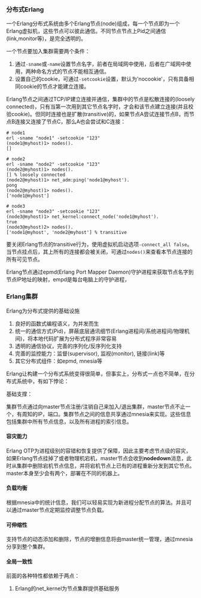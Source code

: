 ### 分布式Erlang

一个Erlang分布式系统由多个Erlang节点(node)组成，每一个节点即为一个Erlang虚拟机，这些节点可以彼此通信。不同节点节点上Pid之间通信(link,monitor等)，是完全透明的。

一个节点要加入集群需要两个条件：

1. 通过`-sname`或`-name`设置节点名字，前者在局域网中使用，后者在广域网中使用，两种命名方式的节点不能相互通信。
2. 设置自己的cookie，可通过`-setcookie`设置，默认为'nocookie'，只有具备相同cookie的节点才能建立连接。

Erlang节点之间通过TCP/IP建立连接并通信，集群中的节点是松散连接的(loosely connected)，只有当第一次用到其它节点名字时，才会和该节点建立连接(并且校验cookie)。但同时连接也是扩散(transitive)的，如果节点A尝试连接节点B，而节点B连接又连接了节点C，那么A也会尝试和C连接：

	# node1
	erl -sname "node1" -setcookie "123"                                                               
	(node1@myhost)1> nodes().
	[]

	# node2
	erl -sname "node2" -setcookie "123"                                                               
	(node2@myhost)1> nodes().
	[] % loosely connected
	(node2@myhost)1> net_adm:ping('node1@myhost').
	pong
	(node2@myhost)1> nodes().
	['node1@myhost']
	
	# node3
	erl -sname "node3" -setcookie "123"
	(node3@myhost)1> net_kernel:connect_node('node1@myhost').
	true
	(node3@myhost)2> nodes().
	['node1@myhost', 'node2@myhost'] % transitive
	
要关闭Erlang节点的transitive行为，使用虚拟机启动选项`-connect_all false`。当节点挂点后，其上所有的连接都会被关闭，可通过`nodes()`来查看本节点连接的所有可见节点。

Erlang节点通过epmd(Erlang Port Mapper Daemon)守护进程来获取节点名字到节点IP地址的映射，empd是每台电脑上的守护进程，

### Erlang集群

Erlang为分布式提供的基础设施

1. 良好的函数式编程语义，为并发而生
2. 统一的通信方式(Pid)，屏蔽底层通讯细节(Erlang进程间/系统进程间/物理机间)，将本地代码扩展为分布式程序非常容易
3. 透明的通信协议，完善的序列化/反序列化支持
4. 完善的监控能力：监督(supervisor), 监视(monitor), 链接(link)等
5. 其它分布式组件：如epmd, mnesia等

Erlang让构建一个分布式系统变得很简单，但事实上，分布式一点也不简单，在分布式系统中，有如下悖论：

基础支撑：

集群节点通过向master节点注册/注销自己来加入/退出集群，master节点不止一个，有周知的IP，端口。集群节点之间的信息共享通过mnesia来实现。这些信息包括集群中所有节点信息，以及所有进程的索引信息。
 
#### 容灾能力

Erlang OTP为进程级别的容错和恢复提供了保障，因此主要考虑节点级的容灾，如果Erlang节点挂掉了或者物理机宕机，master节点会收到**nodedown**消息，此时从集群中删除宕机节点信息，并将宕机节点上已有的进程重新分发到其它节点。master本身至少会有两个，部署在不同的机器上。

#### 负载均衡

根据mnesia中的统计信息，我们可以轻易实现为新进程分配节点的算法。并且可以通过master节点定期监控调整节点负载。

#### 可伸缩性

支持节点的动态添加和删除，节点的增删信息将由master统一管理，通过mnesia分享到整个集群。

#### 全局一致性

前面的各种特性都依赖于两点：

1. Erlang的net_kernel为节点集群提供基础服务
